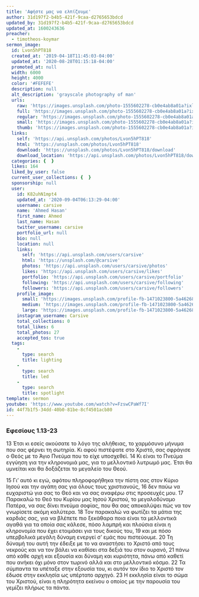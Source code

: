 ```yaml
---
title: 'Αφήστε μας να ελπίζουμε'
author: 31d197f2-b4b5-421f-9caa-d2765653bdcd
updated_by: 31d197f2-b4b5-421f-9caa-d2765653bdcd
updated_at: 1600243636
preacher:
  - timotheos-koymar
sermon_image:
  id: Lvon5hPT818
  created_at: '2019-04-18T11:45:03-04:00'
  updated_at: '2020-08-28T01:15:18-04:00'
  promoted_at: null
  width: 6000
  height: 4000
  color: '#FEFEFE'
  description: null
  alt_description: 'grayscale photography of man'
  urls:
    raw: 'https://images.unsplash.com/photo-1555602278-cb0e4ab8a01a?ixlib=rb-1.2.1&ixid=eyJhcHBfaWQiOjE2Mzc0OX0'
    full: 'https://images.unsplash.com/photo-1555602278-cb0e4ab8a01a?ixlib=rb-1.2.1&q=85&fm=jpg&crop=entropy&cs=srgb&ixid=eyJhcHBfaWQiOjE2Mzc0OX0'
    regular: 'https://images.unsplash.com/photo-1555602278-cb0e4ab8a01a?ixlib=rb-1.2.1&q=80&fm=jpg&crop=entropy&cs=tinysrgb&w=1080&fit=max&ixid=eyJhcHBfaWQiOjE2Mzc0OX0'
    small: 'https://images.unsplash.com/photo-1555602278-cb0e4ab8a01a?ixlib=rb-1.2.1&q=80&fm=jpg&crop=entropy&cs=tinysrgb&w=400&fit=max&ixid=eyJhcHBfaWQiOjE2Mzc0OX0'
    thumb: 'https://images.unsplash.com/photo-1555602278-cb0e4ab8a01a?ixlib=rb-1.2.1&q=80&fm=jpg&crop=entropy&cs=tinysrgb&w=200&fit=max&ixid=eyJhcHBfaWQiOjE2Mzc0OX0'
  links:
    self: 'https://api.unsplash.com/photos/Lvon5hPT818'
    html: 'https://unsplash.com/photos/Lvon5hPT818'
    download: 'https://unsplash.com/photos/Lvon5hPT818/download'
    download_location: 'https://api.unsplash.com/photos/Lvon5hPT818/download'
  categories: {  }
  likes: 164
  liked_by_user: false
  current_user_collections: {  }
  sponsorship: null
  user:
    id: K82uhN1mpt4
    updated_at: '2020-09-04T06:13:29-04:00'
    username: carsive
    name: 'Ahmed Hasan'
    first_name: Ahmed
    last_name: Hasan
    twitter_username: carsive
    portfolio_url: null
    bio: null
    location: null
    links:
      self: 'https://api.unsplash.com/users/carsive'
      html: 'https://unsplash.com/@carsive'
      photos: 'https://api.unsplash.com/users/carsive/photos'
      likes: 'https://api.unsplash.com/users/carsive/likes'
      portfolio: 'https://api.unsplash.com/users/carsive/portfolio'
      following: 'https://api.unsplash.com/users/carsive/following'
      followers: 'https://api.unsplash.com/users/carsive/followers'
    profile_image:
      small: 'https://images.unsplash.com/profile-fb-1471023800-5a4626855aab.jpg?ixlib=rb-1.2.1&q=80&fm=jpg&crop=faces&cs=tinysrgb&fit=crop&h=32&w=32'
      medium: 'https://images.unsplash.com/profile-fb-1471023800-5a4626855aab.jpg?ixlib=rb-1.2.1&q=80&fm=jpg&crop=faces&cs=tinysrgb&fit=crop&h=64&w=64'
      large: 'https://images.unsplash.com/profile-fb-1471023800-5a4626855aab.jpg?ixlib=rb-1.2.1&q=80&fm=jpg&crop=faces&cs=tinysrgb&fit=crop&h=128&w=128'
    instagram_username: Carsive
    total_collections: 0
    total_likes: 6
    total_photos: 27
    accepted_tos: true
  tags:
    -
      type: search
      title: lighting
    -
      type: search
      title: led
    -
      type: search
      title: spotlight
template: sermon
youtube: 'https://www.youtube.com/watch?v=FzswCPaWf7I'
id: 44f7b1f5-34dd-40b0-81be-8cf4501acb80
---
```

### Εφεσίους 1.13-23

13 Έτσι κι εσείς ακούσατε το λόγο της αλήθειας, το χαρμόσυνο μήνυμα που σας φέρνει τη σωτηρία. Κι αφού πιστέψατε στο Χριστό, σας σφράγισε ο Θεός με το Άγιο Πνεύμα που το είχε υποσχεθεί. 14 Κι είναι το Πνεύμα εγγύηση για την κληρονομιά μας, για το μελλοντικό λυτρωμό μας. Έτσι θα υμνείται και θα δοξάζεται το μεγαλείο του Θεού.

15 Γι’ αυτό κι εγώ, αφότου πληροφορήθηκα την πίστη σας στον Κύριο Ιησού και την αγάπη σας για όλους τους χριστιανούς, 16 δεν παύω να ευχαριστώ για σας το Θεό και να σας αναφέρω στις προσευχές μου. 17 Παρακαλώ το Θεό του Κυρίου μας Ιησού Χριστού, το μεγαλοδύναμο Πατέρα, να σας δίνει πνεύμα σοφίας, που θα σας αποκαλύψει πώς να τον γνωρίσετε ακόμη καλύτερα. 18 Τον παρακαλώ να φωτίζει τα μάτια της καρδιάς σας, για να βλέπετε πιο ξεκάθαρα ποια είναι τα μελλοντικά αγαθά για τα οποία σας κάλεσε, πόσο λαμπρή και πλούσια είναι η κληρονομία που έχει ετοιμάσει για τους δικούς του, 19 και με πόσο υπερβολικά μεγάλη δύναμη ενεργεί σ’ εμάς που πιστεύουμε. 20 Τη δύναμή του αυτή την έδειξε με το να αναστήσει το Χριστό από τους νεκρούς και να τον βάλει να καθίσει στα δεξιά του στον ουρανό, 21 πάνω από κάθε αρχή και εξουσία και δύναμη και κυριότητα, πάνω από καθετί που ανήκει όχι μόνο στον τωρινό αλλά και στο μελλοντικό κόσμο. 22 Τα σύμπαντα τα υπέταξε στην εξουσία του, κι αυτόν τον ίδιο το Χριστό τον έδωσε στην εκκλησία ως υπέρτατο αρχηγό. 23 Η εκκλησία είναι το σώμα του Χριστού, είναι η πληρότητα εκείνου ο οποίος με την παρουσία του γεμίζει πλήρως τα πάντα.